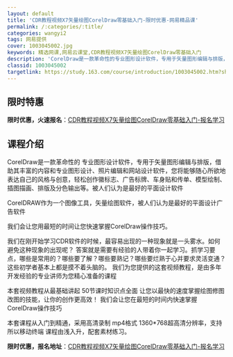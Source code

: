 ```yaml
---
layout: default
title: 'CDR教程视频X7矢量绘图CorelDraw零基础入门-限时优惠-网易精品课'
permalink: /:categories/:title/
categories: wangyi2
tags: 网易提供
cover: 1003045002.jpg
keywords: 精选网课,网易云课堂,CDR教程视频X7矢量绘图CorelDraw零基础入门
description: 'CorelDraw是一款革命性的专业图形设计软件，专用于矢量图形编辑与排版，借助其丰富的内容和专业图形设计、照片编辑和网'
classid: 1003045002
targetlink: https://study.163.com/course/introduction/1003045002.htm?share=1&shareId=1025206652&utm_campaign=share&utm_medium=iphoneShare&utm_source=&utm_u=1025206652
---
```


## 限时特惠

**限时优惠，火速报名**：[CDR教程视频X7矢量绘图CorelDraw零基础入门-报名学习](https://study.163.com/course/introduction/1003045002.htm?share=1&shareId=1025206652&utm_campaign=share&utm_medium=iphoneShare&utm_source=&utm_u=1025206652)

## 课程介绍

CorelDraw是一款革命性的 专业图形设计软件，专用于矢量图形编辑与排版，借助其丰富的内容和专业图形设计、照片编辑和网站设计软件，您将能够随心所欲地表达自己的风格与创意，轻松创作徽标志、广告标牌、车身贴和传单、模型绘制、插图描画、排版及分色输出等。被人们认为是最好的平面设计软件

CorelDRAW作为一个图像工具，矢量绘图软件，被人们认为是最好的平面设计广告软件

我们会让您用最短的时间让您快速掌握CorelDraw操作技巧。

我们在刚开始学习CDR软件的时候，最容易出现的一种现象就是一头雾水。如何避免这种现象的出现呢？ 答案就是需要有经验的人带着你一起学习。抓学习要点，哪些是常用的？哪些要了解？哪些要熟记？哪些要烂熟于心并要求灵活变通？这些初学者基本上都是摸不着头脑的。 我们为您提供的这套视频教程，是由多年开发经验的专业讲师为您精心准备的课程

本套视频教程从最基础讲起 50节课时知识点全面 让您以最快的速度掌握绘图修图改图的技能，让你的创作更高效！ 我们会让您在最短的时间内快速掌握CorelDraw操作技巧 

本套课程从入门到精通，采用高清录制 mp4格式 1360*768超高清分辨率，支持所以移动终端 课程由浅入升，配套素材练习。

**限时优惠，报名地址**：[CDR教程视频X7矢量绘图CorelDraw零基础入门-报名学习](https://study.163.com/course/introduction/1003045002.htm?share=1&shareId=1025206652&utm_campaign=share&utm_medium=iphoneShare&utm_source=&utm_u=1025206652)

